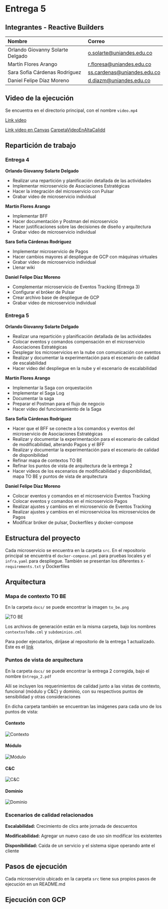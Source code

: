 # Entrega 5

## Integrantes - Reactive Builders

| Nombre | Correo |
| :--- | :--- |
| Orlando Giovanny Solarte Delgado | o.solarte@uniandes.edu.co |
| Martín Flores Arango | r.floresa@uniandes.edu.co |
| Sara Sofía Cárdenas Rodríguez | ss.cardenas@uniandes.edu.co |
| Daniel Felipe Díaz Moreno | d.diazm@uniandes.edu.co |

## Video de la ejecución

Se encuentra en el directorio principal, con el nombre `video.mp4`

[Link video](https://github.com/ddi4z/MISW4406-Reactive-Builders-Entrega5/blob/main/video.mp4)

[Link video en Canvas](https://www.canva.com/design/DAGzn5Er4PQ/Fnc5eQl4zDDf7eAuf40_EA/edit?ui=eyJEIjp7IlAiOnsiQiI6ZmFsc2V9fX0)
[CarpetaVideoEnAltaCalidd](https://drive.google.com/drive/folders/1T9DMTi5cxOYJw5hnS_ttDESNzULEYIlM?usp=sharing)


## Repartición de trabajo

### Entrega 4

**Orlando Giovanny Solarte Delgado**

- Realizar una repartición y planificación detallada de las actividades
- Implementar microservicio de Asociaciones Estratégicas
- Hacer la integración del microservicio con Pulsar
- Grabar video de microservicio individual

**Martín Flores Arango**

- Implementar BFF
- Hacer documentación y Postman del microservicio
- Hacer justificaciones sobre las decisiones de diseño y arquitectura
- Grabar video de microservicio individual

**Sara Sofía Cárdenas Rodríguez**

- Implementar microservicio de Pagos
- Hacer cambios mayores al despliegue de GCP con máquinas virtuales
- Grabar video de microservicio individual
- Llenar wiki

**Daniel Felipe Díaz Moreno**

- Complementar microservicio de Eventos Tracking (Entrega 3)
- Configurar el bróker de Pulsar
- Crear archivo base de despliegue de GCP
- Grabar video de microservicio individual

### Entrega 5

**Orlando Giovanny Solarte Delgado**

- Realizar una repartición y planificación detallada de las actividades
- Colocar eventos y comandos compensación en el microservicio Asociaciones Estratégicas
- Desplegar los microservicios en la nube con comunicación con eventos
- Realizar y documentar la experimentación para el escenario de calidad de escalabilidad
- Hacer video del despliegue en la nube y el escenario de escalabilidad

**Martín Flores Arango**

- Implementar la Saga con orquestación
- Implementar el Saga Log
- Documentar la saga
- Preparar el Postman para el flujo de negocio
- Hacer video del funcionamiento de la Saga

**Sara Sofía Cárdenas Rodríguez**

- Hacer que el BFF se conecte a los comandos y eventos del microservicio de Asociaciones Estratégicas
- Realizar y documentar la experimentación para el escenario de calidad de modificabilidad, alterando Pagos y el BFF
- Realizar y documentar la experimentación para el escenario de calidad de disponibilidad
- Refinar mapa de contextos TO BE
- Refinar los puntos de vista de arquitectura de la entrega 2
- Hacer videos de los escenarios de modificabilidad y disponibilidad, mapa TO BE y puntos de vista de arquitectura

**Daniel Felipe Díaz Moreno**

- Colocar eventos y comandos en el microservicio Eventos Tracking
- Colocar eventos y comandos en el microservicio Pagos
- Realizar ajustes y cambios en el microservicio de Eventos Tracking
- Realizar ajustes y cambios en el microservicioa los microservicios de Pagos
- Modificar bróker de pulsar, Dockerfiles y docker-compose

## Estructura del proyecto

Cada microservicio se encuentra en la carpeta `src`. En el repositorio principal se encuentra el `docker-compose.yml` para pruebas locales y el `infra.yaml` para despliegue. También se presentan los diferentes `X-requirements.txt` y Dockerfiles

## Arquitectura

### Mapa de contexto TO BE

En la carpeta `docs/` se puede encontrar la imagen `to_be.png`

![TO BE](docs/to_be.png)

Los archivos de generación están en la misma carpeta, bajo los nombres `contextosToBe.cml` y `subdominios.cml`

Para poder ejecutarlos, diríjase al repositorio de la entrega 1 actualizado. Este es el [link](https://github.com/ddi4z/MISW4406-Reactive-Builders-Entrega1/tree/main)

### Puntos de vista de arquitectura

En la carpeta `docs/` se puede encontrar la entrega 2 corregida, bajo el nombre `Entrega_2.pdf`

Allí se incluyen los requerimientos de calidad junto a las vistas de contexto, funcional (módulo y C&C) y dominio, con su respectivos puntos de sensibilidad y otras consideraciones

En dicha carpeta también se encuentran las imágenes para cada uno de los puntos de vista:

#### Contexto

![Contexto](docs/Contexto.jpg)

#### Módulo

![Módulo](docs/Modulo.png)

#### C&C

![C&C](docs/CyC.png)

#### Dominio

![Dominio](docs/Dominio.jpg)

### Escenarios de calidad relacionados

**Escalabilidad:** Crecimiento de clics ante jornada de descuentos

**Modificabilidad:** Agregar un nuevo caso de uso sin modificar los existentes

**Disponibilidad:** Caída de un servicio y el sistema sigue operando ante el cliente

## Pasos de ejecución

Cada microservicio ubicado en la carpeta `src` tiene sus propios pasos de ejecución en un README.md

## Ejecución con GCP

